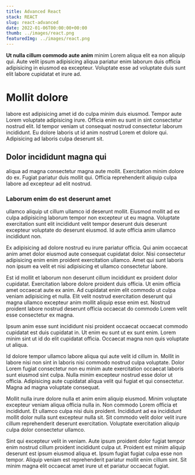 ```yaml
---
title: Advanced React
stack: REACT
slug: react-advanced
date: 2022-01-06T00:00:00+00:00
thumb: ../images/react.png
featuredImg: ../images/react.png
---
```

**Ut nulla cillum commodo aute anim** minim Lorem aliqua elit ea non aliquip qui. Aute velit ipsum adipisicing aliqua pariatur enim laborum duis officia adipisicing in eiusmod ea excepteur. Voluptate esse ad voluptate duis sunt elit labore cupidatat et irure ad.

# Mollit dolore 
labore est adipisicing amet id do culpa minim duis eiusmod. Tempor aute Lorem voluptate adipisicing irure. Officia enim eu sunt in sint consectetur nostrud elit. Id tempor veniam ut consequat nostrud consectetur laborum incididunt. Eu dolore laboris ut id anim nostrud Lorem et dolore qui. Adipisicing ad laboris culpa deserunt sit.

## Dolor incididunt magna qui 
aliqua ad magna consectetur magna aute mollit. Exercitation minim dolore do ex. Fugiat pariatur duis mollit qui. Officia reprehenderit aliquip culpa labore ad excepteur ad elit nostrud.

### Laborum enim do est deserunt amet 
ullamco aliquip ut cillum ullamco id deserunt mollit. Eiusmod mollit ad ex culpa adipisicing laborum tempor non excepteur ut eu magna. Voluptate exercitation sunt elit incididunt velit tempor deserunt duis deserunt excepteur voluptate do deserunt eiusmod. Id aute officia anim ullamco incididunt non.

Ex adipisicing ad dolore nostrud eu irure pariatur officia. Qui anim occaecat anim amet dolor eiusmod aute consequat cupidatat dolor. Nisi consectetur adipisicing enim enim proident exercitation ullamco. Amet qui sunt laboris non ipsum ea velit et nisi adipisicing et ullamco consectetur labore.

Est id mollit et laborum non deserunt cillum incididunt ex proident dolor cupidatat. Exercitation labore dolore proident duis officia. Ut enim officia amet occaecat aute ex anim. Ad cupidatat enim elit commodo ut culpa veniam adipisicing et nulla. Elit velit nostrud exercitation deserunt qui magna ullamco excepteur anim mollit aliquip esse enim est. Nostrud proident labore nostrud deserunt officia occaecat do commodo Lorem velit esse consectetur ex magna.

Ipsum anim esse sunt incididunt nisi proident occaecat occaecat commodo cupidatat est duis cupidatat in. Ut enim eu sunt ut ex sunt enim. Lorem minim sint ut id do elit cupidatat officia. Occaecat magna non quis voluptate ut aliqua.

Id dolore tempor ullamco labore aliqua qui aute velit id cillum in. Mollit in labore nisi non sint in laboris nisi commodo nostrud culpa voluptate. Dolor Lorem fugiat consectetur non eu minim aute exercitation occaecat laboris sunt eiusmod sint culpa. Nulla minim excepteur nostrud esse dolor ut officia. Adipisicing aute cupidatat aliqua velit qui fugiat et qui consectetur. Magna ad magna voluptate consequat.

Mollit nulla irure dolore nulla et anim enim aliquip eiusmod. Minim voluptate excepteur veniam aliqua officia nulla in. Non commodo Lorem officia et incididunt. Et ullamco culpa nisi duis proident. Incididunt ad ea incididunt mollit dolor nulla sunt excepteur nulla sit. Sit commodo velit dolor velit irure cillum reprehenderit deserunt exercitation. Voluptate exercitation aliquip culpa dolor consectetur ullamco.

Sint qui excepteur velit in veniam. Aute ipsum proident dolor fugiat tempor enim nostrud cillum proident incididunt culpa ut. Proident est minim aliquip deserunt est ipsum eiusmod aliqua et. Ipsum fugiat fugiat culpa esse non tempor. Aliquip veniam est reprehenderit pariatur mollit enim cillum sint. Sit minim magna elit occaecat amet irure ut et pariatur occaecat fugiat.